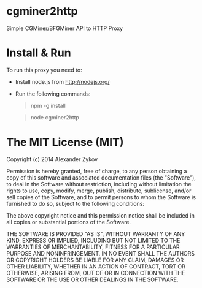 cgminer2http
============

Simple CGMiner/BFGMiner API to HTTP Proxy


Install & Run
=============

To run this proxy you need to:
* Install node.js from http://nodejs.org/
* Run the following commands:

  >   npm -g install
  
  >   node cgminer2http



The MIT License (MIT)
=====================

Copyright (c) 2014 Alexander Zykov

Permission is hereby granted, free of charge, to any person obtaining a copy
of this software and associated documentation files (the "Software"), to deal
in the Software without restriction, including without limitation the rights
to use, copy, modify, merge, publish, distribute, sublicense, and/or sell
copies of the Software, and to permit persons to whom the Software is
furnished to do so, subject to the following conditions:

The above copyright notice and this permission notice shall be included in
all copies or substantial portions of the Software.

THE SOFTWARE IS PROVIDED "AS IS", WITHOUT WARRANTY OF ANY KIND, EXPRESS OR
IMPLIED, INCLUDING BUT NOT LIMITED TO THE WARRANTIES OF MERCHANTABILITY,
FITNESS FOR A PARTICULAR PURPOSE AND NONINFRINGEMENT. IN NO EVENT SHALL THE
AUTHORS OR COPYRIGHT HOLDERS BE LIABLE FOR ANY CLAIM, DAMAGES OR OTHER
LIABILITY, WHETHER IN AN ACTION OF CONTRACT, TORT OR OTHERWISE, ARISING FROM,
OUT OF OR IN CONNECTION WITH THE SOFTWARE OR THE USE OR OTHER DEALINGS IN
THE SOFTWARE.

